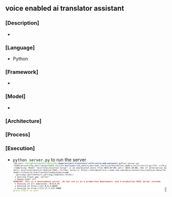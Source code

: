 ## voice enabled ai translator assistant
### [Description]
- 

### [Language]
- Python<br>

### [Framework]
- 

### [Model]
- 

### [Architecture]


### [Process]


### [Execution]
- `python server.py` to run the server
![execution.png](res/execution.png)